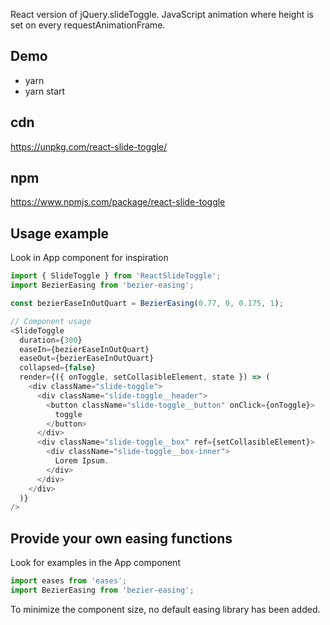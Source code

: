 React version of jQuery.slideToggle. JavaScript animation where height is set on every requestAnimationFrame.

## Demo

* yarn
* yarn start

## cdn

https://unpkg.com/react-slide-toggle/

## npm 

https://www.npmjs.com/package/react-slide-toggle

## Usage example

Look in App component for inspiration


```js
import { SlideToggle } from 'ReactSlideToggle';
import BezierEasing from 'bezier-easing';

const bezierEaseInOutQuart = BezierEasing(0.77, 0, 0.175, 1);

// Component usage
<SlideToggle
  duration={300}
  easeIn={bezierEaseInOutQuart}
  easeOut={bezierEaseInOutQuart}
  collapsed={false}
  render={({ onToggle, setCollasibleElement, state }) => (
    <div className="slide-toggle">
      <div className="slide-toggle__header">
        <button className="slide-toggle__button" onClick={onToggle}>
          toggle
        </button>
      </div>
      <div className="slide-toggle__box" ref={setCollasibleElement}>
        <div className="slide-toggle__box-inner">
          Lorem Ipsum.
        </div>
      </div>
    </div>
  )}
/>
```


## Provide your own easing functions

Look for examples in the App component

```js
import eases from 'eases';
import BezierEasing from 'bezier-easing';
```

To minimize the component size, no default easing library has been added.
